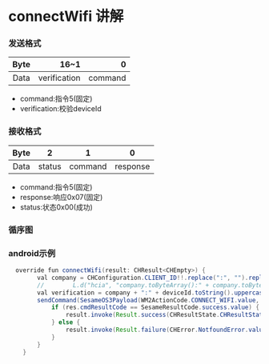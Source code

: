 #  connectWifi 讲解

### 发送格式

|  Byte  |     16~1 |       0 |
|:------:|---------:|--------:|
| Data   | verification	 | command |

- command:指令5(固定)
- verification:校验deviceId
### 接收格式
| Byte  |    2 |   1   |     0      |
|:---:|:----:|:----:|:-----:|
| Data |  status  | command |response   |
- command:指令5(固定)
- response:响应0x07(固定)
- status:状态0x00(成功)

### 循序图
<!-- ![icon](connectwifi.svg) -->





### android示例
``` java
  override fun connectWifi(result: CHResult<CHEmpty>) {
        val company = CHConfiguration.CLIENT_ID!!.replace(":", "").replace("-", "")
        //        L.d("hcia", "company.toByteArray():" + company.toByteArray().toHexString())
        val verification = company + ":" + deviceId.toString().uppercase().split('-').last()
        sendCommand(SesameOS3Payload(WM2ActionCode.CONNECT_WIFI.value, verification.toByteArray())) { res ->
            if (res.cmdResultCode == SesameResultCode.success.value) {
                result.invoke(Result.success(CHResultState.CHResultStateBLE(CHEmpty())))
            } else {
                result.invoke(Result.failure(CHError.NotfoundError.value))
            }
        }
    }
```
